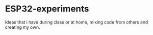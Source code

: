 # ESP32-experiments

Ideas that i have during class or at home, mixing code from others and creating my own.
